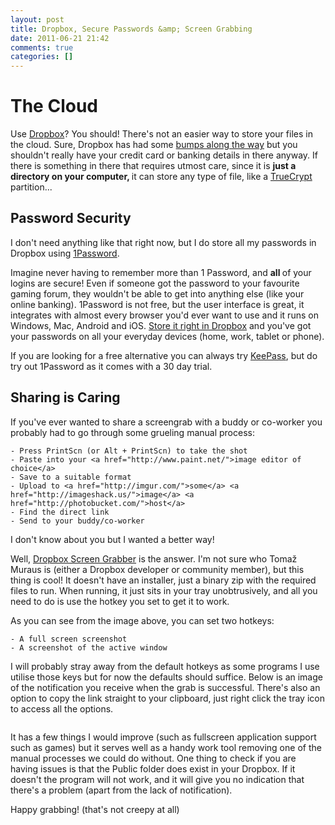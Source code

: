 ```yaml
---
layout: post
title: Dropbox, Secure Passwords &amp; Screen Grabbing
date: 2011-06-21 21:42
comments: true
categories: []
---
```

<h1>The Cloud</h1>
Use <a href="https://www.dropbox.com/referrals/NTMwMTY0NDM5?src=referrals_fb_post9">Dropbox</a>? You should! There's not an easier way to store your files in the cloud. Sure, Dropbox has had some <a href="http://www.lifehacker.com.au/2011/06/dropbox-accidentally-unlocked-all-accounts-for-4-hours/">bumps along the way</a> but you shouldn't really have your credit card or banking details in there anyway. If there is something in there that requires utmost care, since it is <strong>just a directory on your computer, </strong>it can store any type of file, like a <a href="http://www.truecrypt.org/">TrueCrypt</a> partition...
<h2>Password Security</h2>
I don't need anything like that right now, but I do store all my passwords in Dropbox using <a href="http://agilebits.com/products/1Password">1Password</a>.

<img style="display: block; float: none; margin-left: auto; margin-right: auto;" src="http://help.agilebits.com/1Password_Windows/images/1Pwin_intro.png" alt="" />

Imagine never having to remember more than 1 Password, and <strong>all </strong>of your logins are secure! Even if someone got the password to your favourite gaming forum, they wouldn't be able to get into anything else (like your online banking). 1Password is not free, but the user interface is great, it integrates with almost every browser you'd ever want to use and it runs on Windows, Mac, Android and iOS. <a href="http://help.agilebits.com/1Password_Windows/index.html#automatically_keep_your_data_in_sync_on_pcs_macs_and_ios_devices">Store it right in Dropbox</a> and you've got your passwords on all your everyday devices (home, work, tablet or phone).

If you are looking for a free alternative you can always try <a href="http://keepass.info/">KeePass</a>, but do try out 1Password as it comes with a 30 day trial.
<h2>Sharing is Caring</h2>
If you've ever wanted to share a screengrab with a buddy or co-worker you probably had to go through some grueling manual process:

	- Press PrintScn (or Alt + PrintScn) to take the shot
	- Paste into your <a href="http://www.paint.net/">image editor of choice</a>
	- Save to a suitable format
	- Upload to <a href="http://imgur.com/">some</a> <a href="http://imageshack.us/">image</a> <a href="http://photobucket.com/">host</a>
	- Find the direct link
	- Send to your buddy/co-worker
  
I don't know about you but I wanted a better way!

Well, <a href="http://wiki.dropbox.com/DropboxAddons/DropboxScreenGrabber">Dropbox Screen Grabber</a> is the answer. I'm not sure who Tomaž Muraus is (either a Dropbox developer or community member), but this thing is cool! It doesn't have an installer, just a binary zip with the required files to run. When running, it just sits in your tray unobtrusively, and all you need to do is use the hotkey you set to get it to work.  <img style="display: block; float: none; margin-left: auto; margin-right: auto;" src="http://dl.dropbox.com/u/3016443/screengrab_20110621213416.jpg" alt="" />

As you can see from the image above, you can set two hotkeys:

	- A full screen screenshot
	- A screenshot of the active window

I will probably stray away from the default hotkeys as some programs I use utilise those keys but for now the defaults should suffice. Below is an image of the notification you receive when the grab is successful. There's also an option to copy the link straight to your clipboard, just right click the tray icon to access all the options.

<img style="display: block; float: none; margin-left: auto; margin-right: auto;" src="http://i.imgur.com/XHf6Q.png" alt="" />

It has a few things I would improve (such as fullscreen application support such as games) but it serves well as a handy work tool removing one of the manual processes we could do without. One thing to check if you are having issues is that the Public folder does exist in your Dropbox. If it doesn't the program will not work, and it will give you no indication that there's a problem (apart from the lack of notification).

Happy grabbing! (that's not creepy at all)
